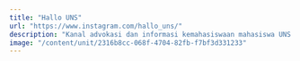 ```yaml
---
title: "Hallo UNS"
url: "https://www.instagram.com/hallo_uns/"
description: "Kanal advokasi dan informasi kemahasiswaan mahasiswa UNS yang dikelola oleh Kementrian Advokasi dan Kesejahteraan Mahasiswa."
image: "/content/unit/2316b8cc-068f-4704-82fb-f7bf3d331233"
---
```

